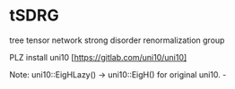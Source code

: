 # tSDRG
 tree tensor network strong disorder renormalization group

PLZ install uni10 [https://gitlab.com/uni10/uni10]

Note: uni10::EigHLazy() -> uni10::EigH() for original uni10.
      - 
